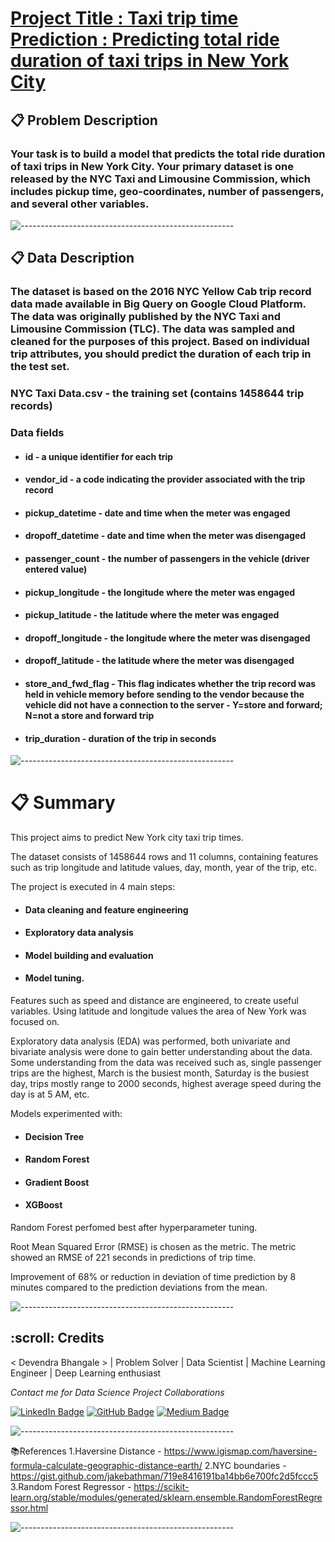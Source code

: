# <b><u> Project Title : Taxi trip time Prediction : Predicting total ride duration of taxi trips in New York City</u></b>

## 📋<b> Problem Description </b>

### Your task is to build a model that predicts the total ride duration of taxi trips in New York City. Your primary dataset is one released by the NYC Taxi and Limousine Commission, which includes pickup time, geo-coordinates, number of passengers, and several other variables.

![-----------------------------------------------------](https://raw.githubusercontent.com/andreasbm/readme/master/assets/lines/rainbow.png)

## 📋<b> Data Description </b>

### The dataset is based on the 2016 NYC Yellow Cab trip record data made available in Big Query on Google Cloud Platform. The data was originally published by the NYC Taxi and Limousine Commission (TLC). The data was sampled and cleaned for the purposes of this project. Based on individual trip attributes, you should predict the duration of each trip in the test set.

### <b>NYC Taxi Data.csv</b> - the training set (contains 1458644 trip records)


### Data fields
* #### id - a unique identifier for each trip
* #### vendor_id - a code indicating the provider associated with the trip record
* #### pickup_datetime - date and time when the meter was engaged
* #### dropoff_datetime - date and time when the meter was disengaged
* #### passenger_count - the number of passengers in the vehicle (driver entered value)
* #### pickup_longitude - the longitude where the meter was engaged
* #### pickup_latitude - the latitude where the meter was engaged
* #### dropoff_longitude - the longitude where the meter was disengaged
* #### dropoff_latitude - the latitude where the meter was disengaged
* #### store_and_fwd_flag - This flag indicates whether the trip record was held in vehicle memory before sending to the vendor because the vehicle did not have a connection to the server - Y=store and forward; N=not a store and forward trip
* #### trip_duration - duration of the trip in seconds

![-----------------------------------------------------](https://raw.githubusercontent.com/andreasbm/readme/master/assets/lines/rainbow.png)

# 📋 Summary
This project aims to predict New York city taxi trip times.

The dataset consists of 1458644 rows and 11 columns, containing features such as trip longitude and latitude values, day, month, year of the trip, etc.

The project is executed in 4 main steps:

* #### Data cleaning and feature engineering
* #### Exploratory data analysis
* #### Model building and evaluation
* #### Model tuning.

Features such as speed and distance are engineered, to create useful variables. Using latitude and longitude values the area of New York was focused on.

Exploratory data analysis (EDA) was performed, both univariate and bivariate analysis were done to gain better understanding about the data. Some understanding from the data was received such as, single passenger trips are the highest, March is the busiest month, Saturday is the busiest day, trips mostly range to 2000 seconds, highest average speed during the day is at 5 AM, etc.

Models experimented with:

* #### Decision Tree
* #### Random Forest
* #### Gradient Boost
* #### XGBoost

Random Forest perfomed best after hyperparameter tuning.

Root Mean Squared Error (RMSE) is chosen as the metric. The metric showed an RMSE of 221 seconds in predictions of trip time.

Improvement of 68% or reduction in deviation of time prediction by 8 minutes compared to the prediction deviations from the mean.

![-----------------------------------------------------](https://raw.githubusercontent.com/andreasbm/readme/master/assets/lines/rainbow.png)

<h2 id="credits"> :scroll: Credits</h2>

< Devendra Bhangale > | Problem Solver | Data Scientist | Machine Learning Engineer | Deep Learning enthusiast

<p> <i> Contact me for Data Science Project Collaborations</i></p>

[![LinkedIn Badge](https://img.shields.io/badge/LinkedIn-0077B5?style=for-the-badge&logo=linkedin&logoColor=white)](https://www.linkedin.com/in/devendra-bhangale-b326a1169/)
[![GitHub Badge](https://img.shields.io/badge/GitHub-100000?style=for-the-badge&logo=github&logoColor=white)](https://github.com/Deven876)
[![Medium Badge](https://img.shields.io/badge/Medium-1DA1F2?style=for-the-badge&logo=medium&logoColor=white)](https://medium.com/@devabhangale)


![-----------------------------------------------------](https://raw.githubusercontent.com/andreasbm/readme/master/assets/lines/rainbow.png)

📚References
1.Haversine Distance - https://www.igismap.com/haversine-formula-calculate-geographic-distance-earth/
2.NYC boundaries - https://gist.github.com/jakebathman/719e8416191ba14bb6e700fc2d5fccc5
3.Random Forest Regressor - https://scikit-learn.org/stable/modules/generated/sklearn.ensemble.RandomForestRegressor.html


![-----------------------------------------------------](https://raw.githubusercontent.com/andreasbm/readme/master/assets/lines/rainbow.png)
